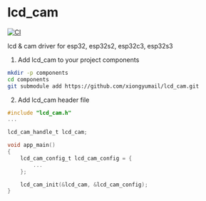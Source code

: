 # lcd_cam

[![CI](https://github.com/xiongyumail/lcd_cam/actions/workflows/main.yml/badge.svg)](https://github.com/xiongyumail/lcd_cam/actions/workflows/main.yml)

lcd & cam driver for esp32, esp32s2, esp32c3, esp32s3

1. Add lcd_cam to your project components

```bash
mkdir -p components
cd components
git submodule add https://github.com/xiongyumail/lcd_cam.git
```

2. Add lcd_cam header file

```c
#include "lcd_cam.h"
...

lcd_cam_handle_t lcd_cam;

void app_main() 
{
    lcd_cam_config_t lcd_cam_config = {
        ...
    };

    lcd_cam_init(&lcd_cam, &lcd_cam_config);
}
```